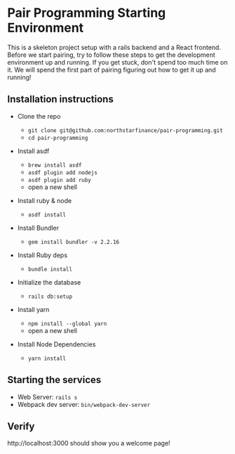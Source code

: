 # Pair Programming Starting Environment

This is a skeleton project setup with a rails backend and a React frontend.
Before we start pairing, try to follow these steps to get the development environment up and running. 
If you get stuck, don't spend too much time on it. We will spend the first part of pairing figuring out how to get 
it up and running! 

## Installation instructions

- Clone the repo
    - `git clone git@github.com:northstarfinance/pair-programming.git`
    - `cd pair-programming`

- Install asdf
  - `brew install asdf`
  - `asdf plugin add nodejs`
  - `asdf plugin add ruby`
  - open a new shell
  
- Install ruby & node
  - `asdf install`
 
- Install Bundler
  - `gem install bundler -v 2.2.16`
 
- Install Ruby deps
  - `bundle install` 
  
- Initialize the database
  - `rails db:setup`

- Install yarn
  - `npm install --global yarn` 
  - open a new shell

- Install Node Dependencies
  - `yarn install`

## Starting the services

- Web Server: `rails s`
- Webpack dev server: `bin/webpack-dev-server` 

## Verify
http://localhost:3000 should show you a welcome page!
